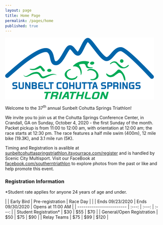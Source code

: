 ```yaml
---
layout: page
title: Home Page
permalink: /pages/home
published: true
---
```


![Southern Triathlon Logo](/images/logos/triathlon.png#right)

Welcome to the 37<sup>th</sup> annual Sunbelt Cohutta Springs Triathlon!

We invite you to join us at the Cohutta Springs Conference Center, in Crandall, GA on Sunday, October 4, 2020 - the first Sunday of the month. Packet pickup is from 11:00 to 12:00 am, with orientation at 12:00 am; the race starts at 12:30 pm. The race features a half mile swim (400m), 12 mile bike (19.3K), and 3.1 mile run (5K).

Timing and Registration is avalible at <a href="https://sunbeltcohuttaspringstriathlon.itsyourrace.com/register" target="register">sunbeltcohuttaspringstriathlon.itsyourrace.com/register</a> and is handled by Scenic City Multisport. Visit our FaceBook at <a href="https://www.facebook.com/southerntriathlon" target="facebook">facebook.com/southerntriathlon</a> to explore photos from the past or like and help promote this event.

### Registration Information
*Student rate applies for anyone 24 years of age and under.

|                           | Early Bird       | Pre-registration | Race Day          |
|                           | Ends 09/23/2020  | Ends 09/30/2020  | Opens at 11:00 AM |
| ------------------------- |       :---:      |       :---:      |        :---:      |
| Student Registration*     |        $30       |        $55       |         $70       |
| General/Open Registration |        $50       |        $75       |         $90       |
| Relay Teams               |        $75       |        $99       |        $120       |
